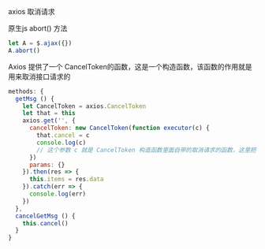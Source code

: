 axios 取消请求

原生js abort() 方法
```js
let A = $.ajax({})
A.abort()

```
Axios 提供了一个 CancelToken的函数，这是一个构造函数，该函数的作用就是用来取消接口请求的

```js
methods: {
  getMsg () {
    let CancelToken = axios.CancelToken
    let that = this
    axios.get('', {
      cancelToken: new CancelToken(function executor(c) {
        that.cancel = c
        console.log(c)
        // 这个参数 c 就是 CancelToken 构造函数里面自带的取消请求的函数，这里把该函数当参数用
      })
      params: {}
    }).then(res => {
      this.items = res.data
    }).catch(err => {
      console.log(err)
    })
  },
  cancelGetMsg () {
    this.cancel()
  }
}
```
